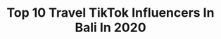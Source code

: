---
title: Top 10 Travel TikTok Influencers In Bali In 2020
description: >-
  Find top travel TikTok influencers in Bali in 2020. Most popular hashtags: #coronavirus #indonesia #corona #ocean.
platform: TikTok
profiles:
  - username: "makyandmatt"
    fullname: >-
      Maky & Matt
    location: "Indonesia"
    followers: 8477
    engagement: 1432
    commentsToLikes: 0.010854
    id: ck9rgytjjd5fs0j78u4ifngrb
    verified: false
    hashtags: "#happinesss, #iconicfashion, #travelgoals, #waterfall"
  - username: "positivlytunes"
    fullname: >-
      Tooneytunes 
    location: "Indonesia"
    followers: 7305
    engagement: 273
    commentsToLikes: 0.063936
    id: ck81quvick2130j78sg350vg3
    verified: false
    hashtags: "#futuretech, #sharpie, #adventure, #strawberies"
  - username: "whatsthevideo"
    fullname: >-
      whatsthehelen
    location: "Indonesia"
    followers: 24677
    engagement: 909
    commentsToLikes: 0.022654
    id: ck84m700gm14p0j781g5zlb4y
    verified: false
    hashtags: "#seaplane, #traveltiktok, #snow, #yummychallenge"
  - username: "traveltherapy"
    fullname: >-
      Travel Therapy
    location: "Indonesia"
    followers: 88897
    engagement: 499
    commentsToLikes: 0.007017
    id: ck80ofd92hiah0j78corq98tf
    verified: false
    hashtags: "#ocean, #nature, #tiktoktravel, #baliindonasia"
  - username: "aleksandranajda.com"
    fullname: >-
      AleksandraNajda
    location: "Indonesia"
    followers: 30675
    engagement: 632
    commentsToLikes: 0.012624
    id: ck8za6h960if60j78h9d3nvn9
    verified: false
    hashtags: "#dogsoftiktok, #magnolia, #beachvibes, #stayathome"
  - username: "axelschura"
    fullname: >-
      Axel Schurawlow
    location: "Indonesia"
    followers: 241095
    engagement: 834
    commentsToLikes: 0.040991
    id: ck8vvewlwlkka0j7825ivo4iv
    verified: false
    hashtags: "#coronavirus, #bangladesh, #maldives, #quarantinelife"
  - username: "camandkels"
    fullname: >-
      Cam and Kels 
    location: "Indonesia"
    followers: 7412
    engagement: 554
    commentsToLikes: 0.037063
    id: ck9fme94ft2n40j78bx0jig2x
    verified: false
    hashtags: "#periodproblems, #reallifeathome, #breakfast, #koalachallenge"
  - username: "lampunnn"
    fullname: >-
      Наталья Маркина
    location: "Indonesia"
    followers: 73446
    engagement: 371
    commentsToLikes: 0.019253
    id: ck8kd354a40rg0j780asxqgyl
    verified: false
    hashtags: "#sport, #vespa, #beauty, #dance"
  - username: "wikakrol.mindfultravel"
    fullname: >-
      Wika Krol
    location: "Indonesia"
    followers: 18978
    engagement: 267
    commentsToLikes: 0.013142
    id: ck8z1i78o1o6f0j78rokh8umn
    verified: false
    hashtags: "#quarantine, #warszawa, #dzie, #viralvideo"
  - username: "doyoutravel"
    fullname: >-
      Jack Morris 
    location: "Indonesia"
    followers: 195190
    engagement: 862
    commentsToLikes: 0.008482
    id: ck8kd32wd40bl0j78m40zf64k
    verified: true
    hashtags: "#dontdothis, #homemade, #danger, #mykonos"
---